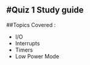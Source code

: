 #Quiz 1 Study guide
---------------------------
##Topics Covered : 
  - I/O
  - Interrupts
  - Timers
  - Low Power Mode
